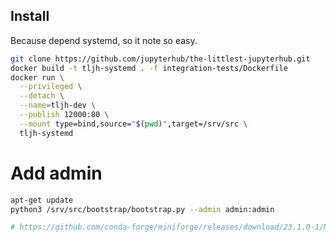 ## Install

Because depend systemd, so it note so easy.

```bash
git clone https://github.com/jupyterhub/the-littlest-jupyterhub.git
docker build -t tljh-systemd . -f integration-tests/Dockerfile
docker run \
  --privileged \
  --detach \
  --name=tljh-dev \
  --publish 12000:80 \
  --mount type=bind,source="$(pwd)",target=/srv/src \
  tljh-systemd
```

# Add admin
```bash
apt-get update
python3 /srv/src/bootstrap/bootstrap.py --admin admin:admin

# https://github.com/conda-forge/miniforge/releases/download/23.1.0-1/Mambaforge-23.1.0-1-Linux-x86_64.sh
```
